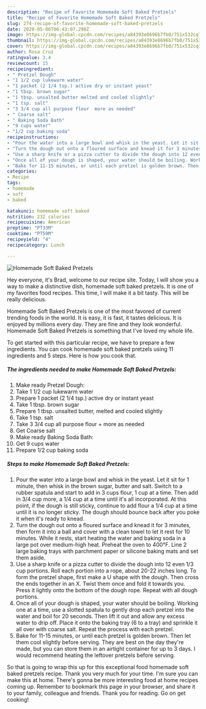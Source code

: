 ```yaml
---
description: "Recipe of Favorite Homemade Soft Baked Pretzels"
title: "Recipe of Favorite Homemade Soft Baked Pretzels"
slug: 274-recipe-of-favorite-homemade-soft-baked-pretzels
date: 2020-05-06T06:43:07.290Z
image: https://img-global.cpcdn.com/recipes/a84393e8696b7fb0/751x532cq70/homemade-soft-baked-pretzels-recipe-main-photo.jpg
thumbnail: https://img-global.cpcdn.com/recipes/a84393e8696b7fb0/751x532cq70/homemade-soft-baked-pretzels-recipe-main-photo.jpg
cover: https://img-global.cpcdn.com/recipes/a84393e8696b7fb0/751x532cq70/homemade-soft-baked-pretzels-recipe-main-photo.jpg
author: Rosa Cruz
ratingvalue: 3.4
reviewcount: 15
recipeingredient:
- " Pretzel Dough"
- "1 1/2 cup lukewarm water"
- "1 packet (2 1/4 tsp.) active dry or instant yeast"
- "1 tbsp. brown sugar"
- "1 tbsp. unsalted butter melted and cooled slightly"
- "1 tsp. salt"
- "3 3/4 cup all purpose flour  more as needed"
- " Coarse salt"
- " Baking Soda Bath"
- "9 cups water"
- "1/2 cup baking soda"
recipeinstructions:
- "Pour the water into a large bowl and whisk in the yeast. Let it sit for 1 minute, then whisk in the brown sugar, butter and salt. Switch to a rubber spatula and start to add in 3 cups flour, 1 cup at a time. Then add in 3/4 cup more, a 1/4 cup at a time until it&#39;s all incorporated. At this point, if the dough is still sticky, continue to add flour a 1/4 cup at a time until it is no longer sticky. The dough should bounce back after you poke it when it&#39;s ready to knead."
- "Turn the dough out onto a floured surface and knead it for 3 minutes, then form it into a ball and cover with a clean towel to let it rest for 10 minutes. While it rests, start heating the water and baking soda in a large pot over medium-high heat. Preheat the oven to 400°F. Line 2 large baking trays with parchment paper or silicone baking mats and set them aside."
- "Use a sharp knife or a pizza cutter to divide the dough into 12 even 1/3 cup portions. Roll each portion into a rope, about 20-22 inches long. To form the pretzel shape, first make a U shape with the dough. Then cross the ends together in an X. Twist them once and fold it towards you. Press it lightly onto the bottom of the dough rope. Repeat with all dough portions."
- "Once all of your dough is shaped, your water should be boiling. Working one at a time, use a slotted spatula to gently drop each pretzel into the water and boil for 20 seconds. Then lift it out and allow any excess water to drip off. Place it onto the baking tray (6 to a tray) and sprinkle it all over with coarse salt. Repeat the process with each pretzel."
- "Bake for 11-15 minutes, or until each pretzel is golden brown. Then let them cool slightly before serving. They are best on the day they&#39;re made, but you can store them in an airtight container for up to 3 days. I would recommend heating the leftover pretzels before serving."
categories:
- Recipe
tags:
- homemade
- soft
- baked

katakunci: homemade soft baked 
nutrition: 232 calories
recipecuisine: American
preptime: "PT33M"
cooktime: "PT59M"
recipeyield: "4"
recipecategory: Lunch

---
```



![Homemade Soft Baked Pretzels](https://img-global.cpcdn.com/recipes/a84393e8696b7fb0/751x532cq70/homemade-soft-baked-pretzels-recipe-main-photo.jpg)

Hey everyone, it's Brad, welcome to our recipe site. Today, I will show you a way to make a distinctive dish, homemade soft baked pretzels. It is one of my favorites food recipes. This time, I will make it a bit tasty. This will be really delicious.

Homemade Soft Baked Pretzels is one of the most favored of current trending foods in the world. It is easy, it is fast, it tastes delicious. It is enjoyed by millions every day. They are fine and they look wonderful. Homemade Soft Baked Pretzels is something that I've loved my whole life.




To get started with this particular recipe, we have to prepare a few ingredients. You can cook homemade soft baked pretzels using 11 ingredients and 5 steps. Here is how you cook that.

<!--inarticleads1-->

##### The ingredients needed to make Homemade Soft Baked Pretzels:

1. Make ready  Pretzel Dough:
1. Take 1 1/2 cup lukewarm water
1. Prepare 1 packet (2 1/4 tsp.) active dry or instant yeast
1. Take 1 tbsp. brown sugar
1. Prepare 1 tbsp. unsalted butter, melted and cooled slightly
1. Take 1 tsp. salt
1. Take 3 3/4 cup all purpose flour + more as needed
1. Get  Coarse salt
1. Make ready  Baking Soda Bath:
1. Get 9 cups water
1. Prepare 1/2 cup baking soda




<!--inarticleads2-->

##### Steps to make Homemade Soft Baked Pretzels:

1. Pour the water into a large bowl and whisk in the yeast. Let it sit for 1 minute, then whisk in the brown sugar, butter and salt. Switch to a rubber spatula and start to add in 3 cups flour, 1 cup at a time. Then add in 3/4 cup more, a 1/4 cup at a time until it&#39;s all incorporated. At this point, if the dough is still sticky, continue to add flour a 1/4 cup at a time until it is no longer sticky. The dough should bounce back after you poke it when it&#39;s ready to knead.
1. Turn the dough out onto a floured surface and knead it for 3 minutes, then form it into a ball and cover with a clean towel to let it rest for 10 minutes. While it rests, start heating the water and baking soda in a large pot over medium-high heat. Preheat the oven to 400°F. Line 2 large baking trays with parchment paper or silicone baking mats and set them aside.
1. Use a sharp knife or a pizza cutter to divide the dough into 12 even 1/3 cup portions. Roll each portion into a rope, about 20-22 inches long. To form the pretzel shape, first make a U shape with the dough. Then cross the ends together in an X. Twist them once and fold it towards you. Press it lightly onto the bottom of the dough rope. Repeat with all dough portions.
1. Once all of your dough is shaped, your water should be boiling. Working one at a time, use a slotted spatula to gently drop each pretzel into the water and boil for 20 seconds. Then lift it out and allow any excess water to drip off. Place it onto the baking tray (6 to a tray) and sprinkle it all over with coarse salt. Repeat the process with each pretzel.
1. Bake for 11-15 minutes, or until each pretzel is golden brown. Then let them cool slightly before serving. They are best on the day they&#39;re made, but you can store them in an airtight container for up to 3 days. I would recommend heating the leftover pretzels before serving.




So that is going to wrap this up for this exceptional food homemade soft baked pretzels recipe. Thank you very much for your time. I'm sure you can make this at home. There's gonna be more interesting food at home recipes coming up. Remember to bookmark this page in your browser, and share it to your family, colleague and friends. Thank you for reading. Go on get cooking!

